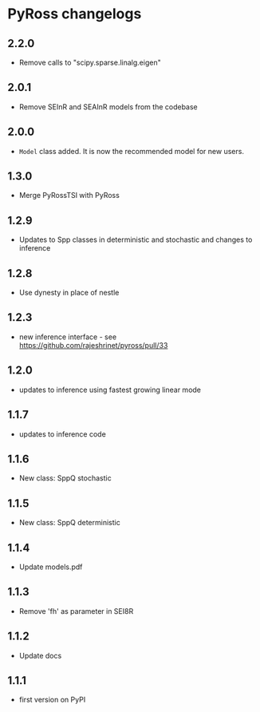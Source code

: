 # PyRoss changelogs

## 2.2.0
* Remove calls to "scipy.sparse.linalg.eigen" 


## 2.0.1
* Remove SEInR and SEAInR models from the codebase


## 2.0.0
* `Model` class added. It is now the recommended model for new users. 

## 1.3.0 
* Merge PyRossTSI with PyRoss

## 1.2.9 
* Updates to Spp classes in deterministic and stochastic and changes to inference 

## 1.2.8 
* Use dynesty in place of nestle 

## 1.2.3
* new inference interface - see https://github.com/rajeshrinet/pyross/pull/33


## 1.2.0
* updates to inference using fastest growing linear mode

## 1.1.7 
* updates to inference code

## 1.1.6 
* New class: SppQ stochastic

## 1.1.5 
* New class: SppQ deterministic 

## 1.1.4 
* Update models.pdf

## 1.1.3 
* Remove 'fh' as parameter in SEI8R

## 1.1.2 
* Update docs

## 1.1.1 
* first version on PyPI

